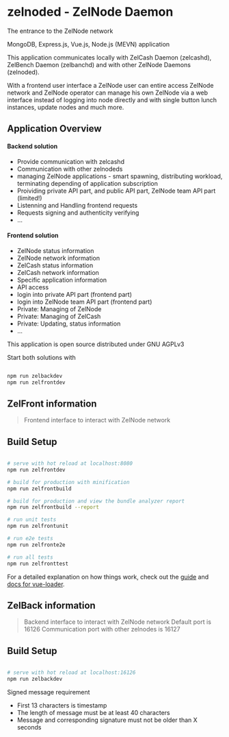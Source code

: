 # zelnoded - ZelNode Daemon
The entrance to the ZelNode network

MongoDB, Express.js, Vue.js, Node.js (MEVN) application

This application communicates locally with ZelCash Daemon (zelcashd), ZelBench Daemon (zelbanchd) and with other ZelNode Daemons (zelnoded). 

With a frontend user interface a ZelNode user can entire access ZelNode network and ZelNode operator can manage his own ZelNode via a web interface instead of logging into node directly and with single button lunch instances, update nodes and much more. 

## Application Overview
#### Backend solution
- Provide communication with zelcashd
- Communication with other zelnodeds
- managing ZelNode applications - smart spawning, distributing workload, terminating depending of application subscription 
- Proividing private API part, and public API part, ZelNode team API part (limited!)
- Listenning and Handling frontend requests
- Requests signing and authenticity verifying
- ...

#### Frontend solution
- ZelNode status information
- ZelNode network information
- ZelCash status information
- ZelCash network information
- Specific application information
- API access
- login into private API part (frontend part)
- login into ZelNode team API part (frontend part)
- Private: Managing of ZelNode
- Private: Managing of ZelCash
- Private: Updating, status information
- ...

This application is open source distributed under GNU AGPLv3


Start both solutions with 

``` bash

npm run zelbackdev
npm run zelfrontdev

```

## ZelFront information

> Frontend interface to interact with ZelNode network

## Build Setup

``` bash

# serve with hot reload at localhost:8080
npm run zelfrontdev

# build for production with minification
npm run zelfrontbuild

# build for production and view the bundle analyzer report
npm run zelfrontbuild --report

# run unit tests
npm run zelfrontunit

# run e2e tests
npm run zelfronte2e

# run all tests
npm run zelfronttest
```

For a detailed explanation on how things work, check out the [guide](http://vuejs-templates.github.io/webpack/) and [docs for vue-loader](http://vuejs.github.io/vue-loader).

## ZelBack information

> Backend interface to interact with ZelNode network
> Default port is 16126
> Communication port with other zelnodes is 16127

## Build Setup

``` bash

# serve with hot reload at localhost:16126
npm run zelbackdev

```

Signed message requirement
- First 13 characters is timestamp
- The length of message must be at least 40 characters
- Message and corresponding signature must not be older than X seconds